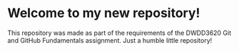 # Welcome to my new repository!
This repository was made as part of the requirements of the DWDD3620 Git and GitHub Fundamentals assignment. Just a humble little repository!
